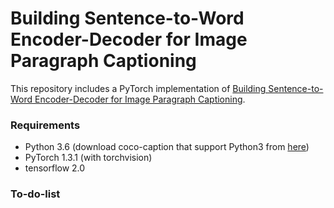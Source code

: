 # Building Sentence-to-Word Encoder-Decoder for Image Paragraph Captioning

This repository includes a PyTorch implementation of [Building Sentence-to-Word Encoder-Decoder for Image Paragraph Captioning](). 

<!-- Our code is based on a simple implementation of  [A Hierarchical Approach for Generating Descriptive Image Paragraphs](https://arxiv.org/abs/1611.06607). -->

### Requirements
* Python 3.6 (download coco-caption that support Python3 from [here](https://github.com/salaniz/pycocoevalcap))
* PyTorch 1.3.1 (with torchvision)
* tensorflow 2.0

### To-do-list 


